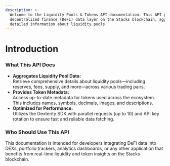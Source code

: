 ```yaml
---
description: >-
  Welcome to the Liquidity Pools & Tokens API documentation. This API powers our
  decentralized finance (DeFi) data layer on the Stacks blockchain, aggregating
  detailed information about liquidity pools
---
```


# Introduction

### What This API Does

* **Aggregates Liquidity Pool Data:**\
  Retrieve comprehensive details about liquidity pools—including reserves, fees, supply, and more—across various trading pairs.
* **Provides Token Metadata:**\
  Access up-to-date metadata for tokens used across the ecosystem. This includes names, symbols, decimals, images, and descriptions.
* **Optimized for Performance:**\
  Utilizes the Dexterity SDK with parallel requests (up to 10) and API key rotation to ensure fast and reliable data fetching.

### Who Should Use This API

This documentation is intended for developers integrating DeFi data into DEXs, portfolio trackers, analytics dashboards, or any other application that benefits from real-time liquidity and token insights on the Stacks blockchain.
